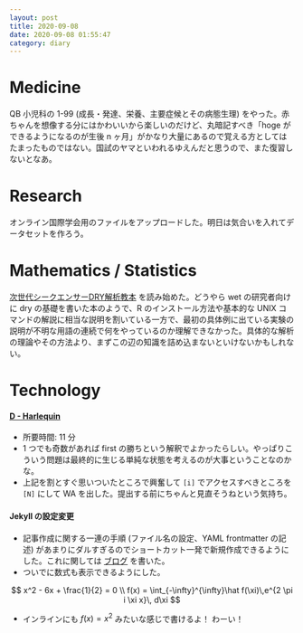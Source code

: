 ```yaml
---
layout: post
title: 2020-09-08
date: 2020-09-08 01:55:47
category: diary
---
```

<script type="text/x-mathjax-config">MathJax.Hub.Config({tex2jax: {inlineMath: [['$','$'], ['\\(','\\)']], processEscapes: true},});</script>
<script async src="https://cdnjs.cloudflare.com/ajax/libs/mathjax/2.7.6/MathJax.js?config=TeX-AMS_CHTML"></script>

# Medicine
QB 小児科の 1-99 (成長・発達、栄養、主要症候とその病態生理) をやった。赤ちゃんを想像する分にはかわいいから楽しいのだけど、丸暗記すべき「hoge ができるようになるのが生後 n ヶ月」がかなり大量にあるので覚える方としてはたまったものではない。国試のヤマといわれるゆえんだと思うので、また復習しないとなあ。

# Research
オンライン国際学会用のファイルをアップロードした。明日は気合いを入れてデータセットを作ろう。

# Mathematics / Statistics
[次世代シークエンサーDRY解析教本](https://www.amazon.co.jp/%E6%AC%A1%E4%B8%96%E4%BB%A3%E3%82%B7%E3%83%BC%E3%82%AF%E3%82%A8%E3%83%B3%E3%82%B5%E3%83%BCDRY%E8%A7%A3%E6%9E%90%E6%95%99%E6%9C%AC-%E6%B8%85%E6%B0%B4%E5%8E%9A%E5%BF%97/dp/478090983X/ref=asc_df_478090983X/?tag=jpgo-22&linkCode=df0&hvadid=407451734567&hvpos=&hvnetw=g&hvrand=11947490790065369144&hvpone=&hvptwo=&hvqmt=&hvdev=c&hvdvcmdl=&hvlocint=&hvlocphy=1009341&hvtargid=pla-851802069022&psc=1&th=1&psc=1) を読み始めた。どうやら wet の研究者向けに dry の基礎を書いた本のようで、R のインストール方法や基本的な UNIX コマンドの解説に相当な説明を割いている一方で、最初の具体例に出ている実験の説明が不明な用語の連続で何をやっているのか理解できなかった。具体的な解析の理論やその方法より、まずこの辺の知識を詰め込まないといけないかもしれない。

# Technology

#### [D - Harlequin](https://atcoder.jp/contests/caddi2018/tasks/caddi2018_b)
- 所要時間: 11 分
- 1 つでも奇数があれば first の勝ちという解釈でよかったらしい。やっぱりこういう問題は最終的に生じる単純な状態を考えるのが大事ということなのかな。
- 上記を割とすぐ思いついたところで興奮して `[i]` でアクセスすべきところを `[N]` にして WA を出した。提出する前にちゃんと見直そうねという気持ち。

#### Jekyll の設定変更
- 記事作成に関する一連の手順 (ファイル名の設定、YAML frontmatter の記述) があまりにダルすぎるのでショートカット一発で新規作成できるようにした。これに関しては [ブログ](https://i-was-a-ki.hatenablog.com/entry/2020/09/08/181337) を書いた。
- ついでに数式も表示できるようにした。

$$
x^2 - 6x + \frac{1}{2} = 0 \\
f(x) = \int_{-\infty}^{\infty}\hat f(\xi)\,e^{2 \pi i \xi x}\, d\xi
$$

- インラインにも $f(x) = x^2$ みたいな感じで書けるよ！ わーい！



